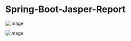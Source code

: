 # Spring-Boot-Jasper-Report
![image](https://github.com/urtaav/jaspert-report-java/assets/30246385/a3707e9a-ba34-43e0-b66a-56c0e28e8b23)


![image](https://github.com/urtaav/jaspert-report-java/assets/30246385/4705a888-8d15-4882-87d2-711027ec76d4)
